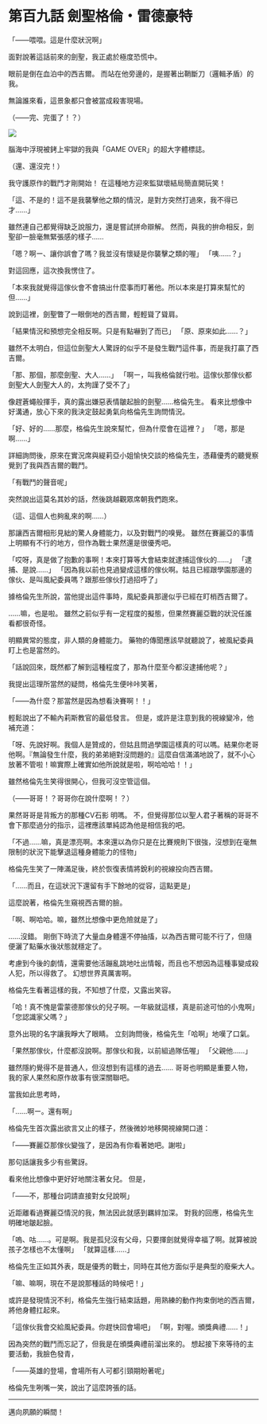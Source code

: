 # 第百九話 劍聖格倫・雷德豪特

「――喂喂。這是什麼狀況啊」

面對說著這話前來的劍聖，我正處於極度恐慌中。

眼前是倒在血泊中的西吉爾。
而站在他旁邊的，是握著出鞘斷刀（邏輯矛盾）的我。

無論誰來看，這景象都只會被當成殺害現場。

（――完、完蛋了！？）

![](https://xuerowo.com/%E8%BC%95%E5%B0%8F%E8%AA%AA%E7%BF%BB%E8%AD%AF/%E3%80%8A%E7%84%A1%E7%9F%A5%E8%BD%89%E7%94%9F%20%EF%BD%9E%E5%B0%B1%E7%AE%97%E8%BD%89%E7%94%9F%E5%88%B0%E4%BA%86%E4%B8%80%E7%84%A1%E6%89%80%E7%9F%A5%E7%9A%84%E9%81%8A%E6%88%B2%E4%B8%96%E7%95%8C%E6%88%91%E4%B9%9F%E6%9C%83%E5%85%A8%E5%8A%9B%E5%AE%88%E8%AD%B7%E5%8E%9F%E4%BD%9C%EF%BD%9E%E3%80%8B/%E6%8F%92%E5%9C%96/109.png)

腦海中浮現被銬上牢獄的我與「GAME OVER」的超大字體標誌。

（還、還沒完！）

我守護原作的戰鬥才剛開始！
在這種地方迎來監獄壞結局簡直開玩笑！

「這、不是的！這不是我襲擊他之類的情況，是對方突然打過來，我不得已才……」

雖然連自己都覺得缺乏說服力，還是嘗試拼命辯解。
然而，與我的拚命相反，劍聖卻一臉毫無緊張感的樣子……

「嗯？啊ー、讓你誤會了嗎？我並沒有懷疑是你襲擊之類的喔」
「咦……？」

對這回應，這次換我愣住了。

「本來我就覺得這傢伙會不會搞出什麼事而盯著他。所以本來是打算來幫忙的但……」

說到這裡，劍聖瞥了一眼倒地的西吉爾，輕輕聳了聳肩。

「結果情況和預想完全相反啊。只是有點嚇到了而已」
「原、原來如此……？」

雖然不太明白，但這位劍聖大人驚訝的似乎不是發生戰鬥這件事，而是我打贏了西吉爾。

「那、那個，那麼劍聖、大人……」
「啊ー，叫我格倫就行啦。這傢伙那傢伙都劍聖大人劍聖大人的，太拘謹了受不了」

像趕蒼蠅般揮手，真的露出嫌惡表情皺起臉的劍聖……格倫先生。
看來比想像中好溝通，放心下來的我決定鼓起勇氣向格倫先生詢問情況。

「好、好的……那麼，格倫先生說來幫忙，但為什麼會在這裡？」
「嗯，那是啊……」

詳細詢問後，原來在實況席與緹莉亞小姐愉快交談的格倫先生，憑藉優秀的聽覺察覺到了我與西吉爾的戰鬥。

「有戰鬥的聲音呢」

突然說出這莫名其妙的話，然後跳越觀眾席朝我們跑來。

（這、這個人也夠亂來的啊……）

那讓西吉爾相形見絀的驚人身體能力，以及對戰鬥的嗅覺。
雖然在賽麗亞的事情上明顯有不行的地方，但作為戰士果然還是很優秀吧。

「哎呀，真是做了抱歉的事啊！本來打算等大會結束就逮捕這傢伙的……」
「逮捕、是說……」
「因為我以前也見過變成這樣的傢伙啊。姑且已經跟學園那邊的傢伙、是叫風紀委員嗎？跟那些傢伙打過招呼了」

據格倫先生所說，當他提出這件事時，風紀委員那邊似乎已經在盯梢西吉爾了。

……嘛，也是啦。
雖然之前似乎有一定程度的擬態，但果然賽麗亞戰的狀況任誰看都很奇怪。

明顯異常的態度，非人類的身體能力。
藥物的傳聞應該早就聽說了，被風紀委員盯上也是當然的。

「話說回來，既然都了解到這種程度了，那為什麼至今都沒逮捕他呢？」

我提出這理所當然的疑問，格倫先生便咔咔笑著，

「――為什麼？那當然是因為想看決賽啊！！」

輕鬆說出了不輸內莉斯教官的最低發言。
但是，或許是注意到我的視線變冷，他補充道：

「呀、先說好啊。我個人是贊成的，但姑且問過學園這樣真的可以嗎。結果你老哥他啊。『無論發生什麼，我的弟弟絕對沒問題的』這麼自信滿滿地說了，就不小心放著不管啦！嘛實際上確實如他所說就是啦，啊哈哈哈！！」

雖然格倫先生笑得很開心，但我可沒空管這個。

（――哥哥！？哥哥你在說什麼啊！？）

果然哥哥是背叛方的那種CV石影 明嗎。
不，但覺得那位以聖人君子著稱的哥哥不會下那麼過分的指示，這裡應該單純認為他是相信我的吧。

「不過……嘛，真是漂亮啊。本來還以為你只是在比賽規則下很強，沒想到在毫無限制的狀況下能擊退這種身體能力的怪物」

格倫先生笑了一陣滿足後，終於恢復表情將銳利的視線投向西吉爾。

「……而且，在這狀況下還留有手下餘地的從容，這點更是」

這麼說著，格倫先生窺視西吉爾的臉。

「啊、啊哈哈。嘛，雖然比想像中更危險就是了」

……沒錯。
剛倒下時流了大量血身體還不停抽搐，以為西吉爾可能不行了，但隨便灑了點藥水後狀態就穩定了。

考慮到今後的劇情，還需要他活蹦亂跳地吐出情報，而且也不想因為這種事變成殺人犯，所以得救了。
幻想世界真厲害啊。

格倫先生看著這樣的我，不知想了什麼，又露出笑容。

「哈！真不愧是雷蒙德那傢伙的兒子啊。一年級就這樣，真是前途可怕的小鬼啊」
「您認識家父嗎？」

意外出現的名字讓我睜大了眼睛。
立刻詢問後，格倫先生「哈啊」地嘆了口氣。

「果然那傢伙，什麼都沒說啊。那傢伙和我，以前組過隊伍喔」
「父親他……」

雖然隱約覺得不是普通人，但沒想到有這樣的過去……
哥哥也明顯是重要人物，我的家人果然和原作故事有很深關聯吧。

當我如此思考時，

「……啊ー。還有啊」

格倫先生首次露出欲言又止的樣子，然後微妙地移開視線開口道：

「――賽麗亞那傢伙變強了，是因為有你看著她吧。謝啦」

那句話讓我多少有些驚訝。

看來他比想像中更好好地關注著女兒。
但是，

「――不，那種台詞請直接對女兒說啊」

近距離看過賽麗亞情況的我，無法因此就感到羈絆加深。
對我的回應，格倫先生明確地皺起臉。

「嗚、咕……。可是啊。我是孤兒沒有父母，只要揮劍就覺得幸福了啊。就算被說孩子怎樣也不太懂啊」
「就算這樣……」

格倫先生正如其外表，既是優秀的戰士，同時在其他方面似乎是典型的廢柴大人。

「嘛、嘛啊，現在不是說那種話的時候吧！」

或許是發現情況不利，格倫先生強行結束話題，用熟練的動作拘束倒地的西吉爾，將他身體扛起來。

「這傢伙我會交給風紀委員。你趕快回會場吧」
「啊，對喔。頒獎典禮……！」

因為突然的戰鬥而忘記了，但我是在頒獎典禮前溜出來的。
想起接下來等待的主要活動，我臉色發青，

「――英雄的登場，會場所有人可都引頸期盼著呢」

格倫先生咧嘴一笑，說出了這麼誇張的話。

---

邁向夙願的瞬間！